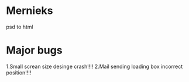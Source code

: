# Mernieks
psd to html

# Major bugs
1.Small screan size desinge crash!!!!
2.Mail sending loading box incorrect position!!!!
